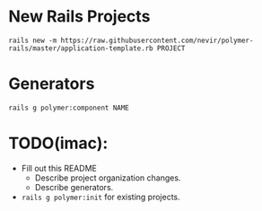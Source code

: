 New Rails Projects
==================

```
rails new -m https://raw.githubusercontent.com/nevir/polymer-rails/master/application-template.rb PROJECT
```

Generators
==========

```
rails g polymer:component NAME
```

TODO(imac):
===========

* Fill out this README
  * Describe project organization changes.
  * Describe generators.
* `rails g polymer:init` for existing projects.

